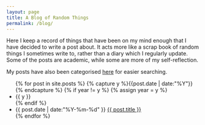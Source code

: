 ```yaml
---
layout: page
title: A Blog of Random Things
permalink: /blog/
---
```


Here I keep a record of things that have been on my mind enough that I have decided to write a post about. It acts more like a scrap book of random things I sometimes write to, rather than a diary which I regularly update. Some of the posts are academic, while some are more of my self-reflection.

My posts have also been categorised <a href="{{ site.baseurl }}/blog/categories/">here</a> for easier searching.

<ul class="listing">
{% for post in site.posts %}
  {% capture y %}{{post.date | date:"%Y"}}{% endcapture %}
  {% if year != y %}
    {% assign year = y %}
    <li class="listing-seperator">{{ y }}</li>
  {% endif %}
  <li class="listing-item">
    <time datetime="{{ post.date | date:"%Y-%m-%d" }}">{{ post.date | date:"%Y-%m-%d" }}</time>
    <a href="{{ post.url }}" title="{{ post.title }}">{{ post.title }}</a>
  </li>
{% endfor %}
</ul>
